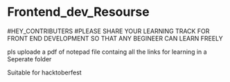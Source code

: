# Frontend_dev_Resourse

#HEY_CONTRIBUTERS #PLEASE SHARE YOUR LEARNING TRACK FOR FRONT END DEVELOPMENT SO THAT ANY BEGINEER CAN LEARN FREELY

pls uploade a pdf of notepad file containg all the links for learning in a Seperate folder

Suitable for hacktoberfest
